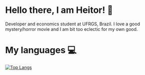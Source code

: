 # Hello there, I am Heitor! 👋

Developer and economics student at UFRGS, Brazil. I love a good mystery/horror movie and I am bit too eclectic for my own good.

# My languages 💻

[![Top Langs](https://github-readme-stats.vercel.app/api/top-langs/?username=heitorhenz&layout=compact)](https://github.com/anuraghazra/github-readme-stats)
